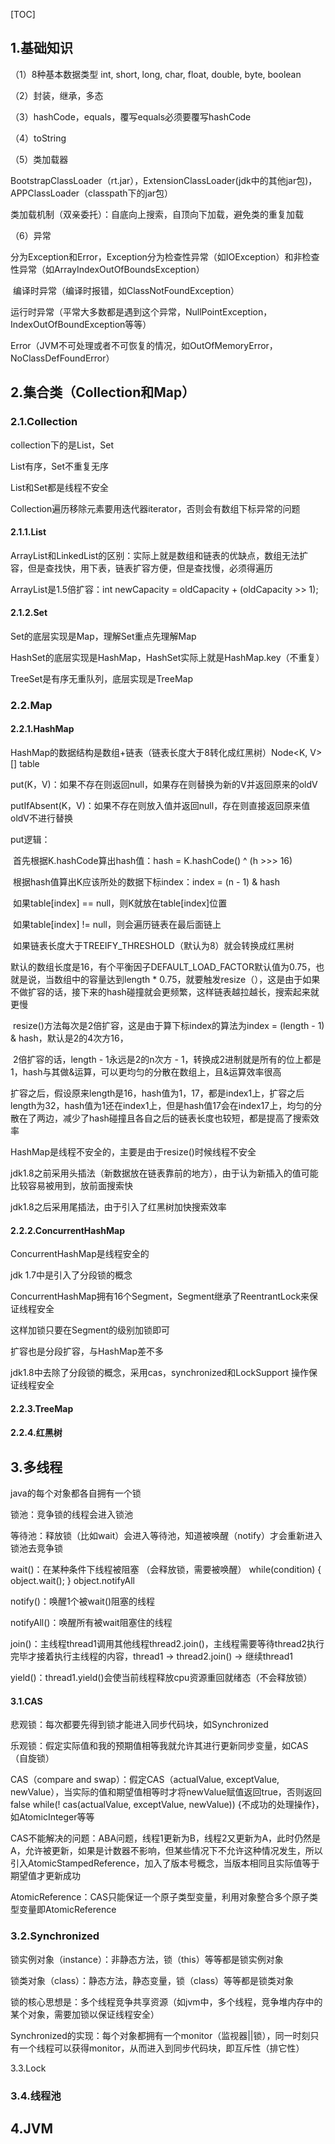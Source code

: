 [TOC]

## 1.基础知识

（1）8种基本数据类型 int, short, long, char, float, double, byte, boolean

（2）封装，继承，多态

（3）hashCode，equals，覆写equals必须要覆写hashCode

（4）toString

（5）类加载器

​        BootstrapClassLoader（rt.jar），ExtensionClassLoader(jdk中的其他jar包)，APPClassLoader（classpath下的jar包） 

​        类加载机制（双亲委托）：自底向上搜索，自顶向下加载，避免类的重复加载

（6）异常

​        分为Exception和Error，Exception分为检查性异常（如IOException）和非检查性异常（如ArrayIndexOutOfBoundsException）

​        编译时异常（编译时报错，如ClassNotFoundException）

​        运行时异常（平常大多数都是遇到这个异常，NullPointException，IndexOutOfBoundException等等）

​        Error（JVM不可处理或者不可恢复的情况，如OutOfMemoryError，NoClassDefFoundError）

## 2.集合类（Collection和Map）

### 2.1.Collection

collection下的是List，Set

List有序，Set不重复无序

List和Set都是线程不安全

Collection遍历移除元素要用迭代器iterator，否则会有数组下标异常的问题

#### 2.1.1.List

ArrayList和LinkedList的区别：实际上就是数组和链表的优缺点，数组无法扩容，但是查找快，用下表，链表扩容方便，但是查找慢，必须得遍历

ArrayList是1.5倍扩容：int newCapacity = oldCapacity + (oldCapacity >> 1);

#### 2.1.2.Set

Set的底层实现是Map，理解Set重点先理解Map

HashSet的底层实现是HashMap，HashSet实际上就是HashMap.key（不重复）

TreeSet是有序无重队列，底层实现是TreeMap

### 2.2.Map

#### 2.2.1.HashMap

HashMap的数据结构是数组+链表（链表长度大于8转化成红黑树）Node<K, V>[] table

put(K，V)：如果不存在则返回null，如果存在则替换为新的V并返回原来的oldV

putIfAbsent(K，V)：如果不存在则放入值并返回null，存在则直接返回原来值oldV不进行替换

put逻辑：

​        首先根据K.hashCode算出hash值：hash = K.hashCode() ^ (h >>> 16)

​        根据hash值算出K应该所处的数据下标index：index  = (n - 1) & hash

​        如果table[index] == null，则K就放在table[index]位置

​        如果table[index] != null，则会遍历链表在最后面链上

​        如果链表长度大于TREEIFY_THRESHOLD（默认为8）就会转换成红黑树

​        默认的数组长度是16，有个平衡因子DEFAULT_LOAD_FACTOR默认值为0.75，也就是说，当数组中的容量达到length * 0.75，就要触发resize（），这是由于如果不做扩容的话，接下来的hash碰撞就会更频繁，这样链表越拉越长，搜索起来就更慢

​        resize()方法每次是2倍扩容，这是由于算下标index的算法为index  = (length - 1) & hash，默认是2的4次方16，

​        2倍扩容的话，length - 1永远是2的n次方 - 1，转换成2进制就是所有的位上都是1，hash与其做&运算，可以更均匀的分散在数组上，且&运算效率很高

​        扩容之后，假设原来length是16，hash值为1，17，都是index1上，扩容之后length为32，hash值为1还在index1上，但是hash值17会在index17上，均匀的分散在了两边，减少了hash碰撞且各自之后的链表长度也较短，都是提高了搜索效率

HashMap是线程不安全的，主要是由于resize()时候线程不安全

jdk1.8之前采用头插法（新数据放在链表靠前的地方），由于认为新插入的值可能比较容易被用到，放前面搜索快

jdk1.8之后采用尾插法，由于引入了红黑树加快搜索效率

#### 2.2.2.ConcurrentHashMap

ConcurrentHashMap是线程安全的

jdk 1.7中是引入了分段锁的概念

ConcurrentHashMap拥有16个Segment，Segment继承了ReentrantLock来保证线程安全

这样加锁只要在Segment的级别加锁即可

扩容也是分段扩容，与HashMap差不多

jdk1.8中去除了分段锁的概念，采用cas，synchronized和LockSupport 操作保证线程安全

#### 2.2.3.TreeMap

#### 2.2.4.红黑树

## 3.多线程

java的每个对象都各自拥有一个锁

锁池：竞争锁的线程会进入锁池

等待池：释放锁（比如wait）会进入等待池，知道被唤醒（notify）才会重新进入锁池去竞争锁

wait()：在某种条件下线程被阻塞 （会释放锁，需要被唤醒） while(condition) { object.wait(); } object.notifyAll

notify()：唤醒1个被wait()阻塞的线程

notifyAll()：唤醒所有被wait阻塞住的线程

join()：主线程thread1调用其他线程thread2.join()，主线程需要等待thread2执行完毕才接着执行主线程的内容，thread1 -> thread2.join() -> 继续thread1

yield()：thread1.yield()会使当前线程释放cpu资源重回就绪态（不会释放锁）

#### 3.1.CAS

悲观锁：每次都要先得到锁才能进入同步代码块，如Synchronized

乐观锁：假定实际值和我的预期值相等我就允许其进行更新同步变量，如CAS（自旋锁）

CAS（compare and swap）：假定CAS（actualValue, exceptValue, newValue），当实际的值和期望值相等时才将newValue赋值返回true，否则返回false  while(! cas(actualValue, exceptValue, newValue)) {不成功的处理操作}，如AtomicInteger等等

CAS不能解决的问题：ABA问题，线程1更新为B，线程2又更新为A，此时仍然是A，允许被更新，如果是计数器不影响，但某些情况下不允许这种情况发生，所以引入AtomicStampedReference，加入了版本号概念，当版本相同且实际值等于期望值才更新成功

AtomicReference：CAS只能保证一个原子类型变量，利用对象整合多个原子类型变量即AtomicReference

### 3.2.Synchronized

锁实例对象（instance）：非静态方法，锁（this）等等都是锁实例对象

锁类对象（class）：静态方法，静态变量，锁（class）等等都是锁类对象

锁的核心思想是：多个线程竞争共享资源（如jvm中，多个线程，竞争堆内存中的某个对象，需要加锁以保证线程安全）

Synchronized的实现：每个对象都拥有一个monitor（监视器||锁），同一时刻只有一个线程可以获得monitor，从而进入到同步代码块，即互斥性（排它性）

3.3.Lock

### 3.4.线程池

## 4.JVM